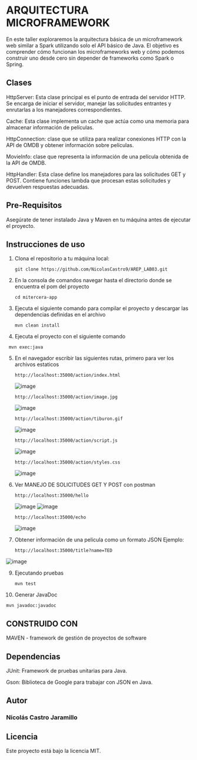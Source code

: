 # ARQUITECTURA MICROFRAMEWORK
En este taller exploraremos la arquitectura básica de un microframework web similar a Spark utilizando solo el API básico de Java. El objetivo es comprender cómo funcionan los microframeworks web y cómo podemos construir uno desde cero sin depender de frameworks como Spark o Spring.

## Clases
HttpServer: Esta clase principal es el punto de entrada del servidor HTTP. Se encarga de iniciar el servidor, manejar las solicitudes entrantes y enrutarlas a los manejadores correspondientes.

Cache: Esta clase implementa un cache que actúa como una memoria para almacenar información de películas.

HttpConnection: clase que se utiliza para realizar conexiones HTTP con la API de OMDB y obtener información sobre películas.

MovieInfo: clase que representa la información de una película obtenida de la API de OMDB.

HttpHandler: Esta clase define los manejadores para las solicitudes GET y POST. Contiene funciones lambda que procesan estas solicitudes y devuelven respuestas adecuadas.

## Pre-Requisitos

Asegúrate de tener instalado Java y Maven en tu máquina antes de ejecutar el proyecto.

## Instrucciones de uso

1. Clona el repositorio a tu máquina local:
   ```
   git clone https://github.com/NicolasCastro9/AREP_LAB03.git
   ```
2. En la consola de comandos navegar hasta el directorio donde se encuentra el pom del proyecto
   ```
   cd mitercera-app
   ```
3. Ejecuta el siguiente comando para compilar el proyecto y descargar las dependencias definidas en el archivo
   ```
   mvn clean install
   ```
4. Ejecuta el proyecto con el siguiente comando
  ```
   mvn exec:java
   ```
5. En el navegador escribir las siguientes rutas, primero para ver los archivos estaticos
    ```
   http://localhost:35000/action/index.html
   ```
    ![image](https://github.com/NicolasCastro9/AREP_LAB03/assets/98556822/65062bcc-0a2b-4883-9b09-5a6028bcc23b)
   ```
   http://localhost:35000/action/image.jpg
   ```
   ![image](https://github.com/NicolasCastro9/AREP_LAB03/assets/98556822/2f5edf3b-82b8-442b-ae71-7fa124ddd439)
   ```
   http://localhost:35000/action/tiburon.gif
   ```
   ![image](https://github.com/NicolasCastro9/AREP_LAB03/assets/98556822/ef1c953f-e360-4a2c-87bb-def55f9da857)
   ```
   http://localhost:35000/action/script.js
   ```
   ![image](https://github.com/NicolasCastro9/AREP_LAB03/assets/98556822/be5d080d-66a1-4224-8e34-958bd90bb0bc)
   ```
   http://localhost:35000/action/styles.css
   ```   
   ![image](https://github.com/NicolasCastro9/AREP_LAB03/assets/98556822/4a389e07-94d7-415c-91d7-d58eafdb39cf)


6. Ver MANEJO DE SOLICITUDES GET Y POST con postman

   ```
   http://localhost:35000/hello
   ```  
   ![image](https://github.com/NicolasCastro9/AREP_LAB03/assets/98556822/63ddf133-f95c-4e31-b10a-9a7ec3ac7bb9)
   ![image](https://github.com/NicolasCastro9/AREP_LAB03/assets/98556822/80d99865-3a05-4614-b95d-7bbf6e6b75ac)
   ```
   http://localhost:35000/echo
   ```  
   ![image](https://github.com/NicolasCastro9/AREP_LAB03/assets/98556822/dcb8ca70-1d3f-4f8e-9df5-e93788621d60)


8. Obtener información de una pelicula como un formato JSON Ejemplo:

   ```
   http://localhost:35000/title?name=TED
   ```  
![image](https://github.com/NicolasCastro9/AREP_LAB03/assets/98556822/4c14fd5b-d65a-4631-882d-cfa05a45a5ab)


9. Ejecutando pruebas
   ```
   mvn test
   ``` 
10. Generar JavaDoc
   ```
   mvn javadoc:javadoc
   ``` 


## CONSTRUIDO CON

MAVEN -  framework de gestión de proyectos de software

## Dependencias
JUnit: Framework de pruebas unitarias para Java.

Gson: Biblioteca de Google para trabajar con JSON en Java.

## Autor
### Nicolás Castro Jaramillo

## Licencia
Este proyecto está bajo la licencia MIT.
